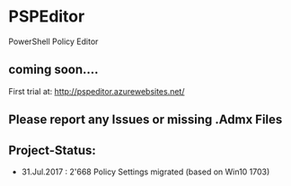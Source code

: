 # PSPEditor
PowerShell Policy Editor

## coming soon....
First trial at: http://pspeditor.azurewebsites.net/

## Please report any Issues or missing .Admx Files

## Project-Status:
* 31.Jul.2017 : 2'668 Policy Settings migrated (based on Win10 1703)
